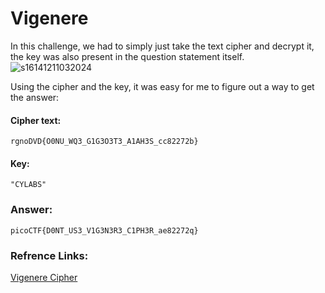 # Vigenere

In this challenge, we had to simply just take the text cipher and decrypt it, the key was also present in the question statement itself.<br>
![s16141211032024](https://a.okmd.dev/md/672753ff2337b.png)

Using the cipher and the key, it was easy for me to figure out a way to get the answer:
#### Cipher text:
```
rgnoDVD{O0NU_WQ3_G1G3O3T3_A1AH3S_cc82272b}
```
#### Key:
```
"CYLABS"
```

### Answer:
```
picoCTF{D0NT_US3_V1G3N3R3_C1PH3R_ae82272q}
```

### Refrence Links:
<a href="https://www.dcode.fr/vigenere-cipher">Vigenere Cipher</a>
